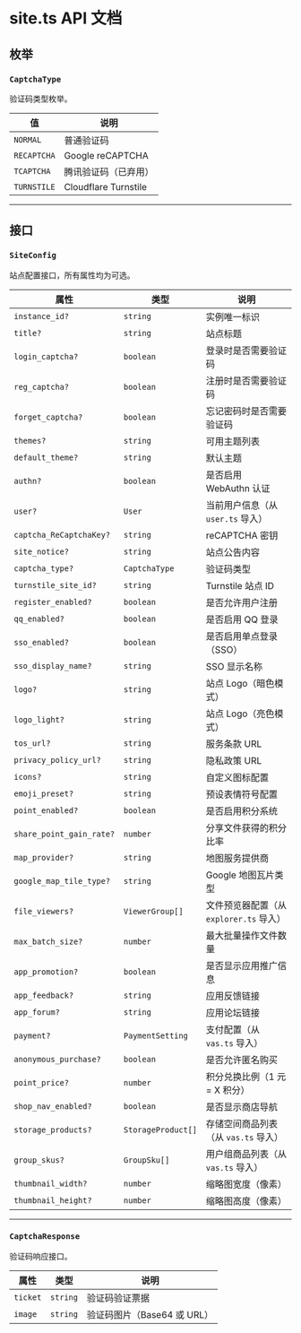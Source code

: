 # site.ts API 文档

## 枚举

### `CaptchaType`

验证码类型枚举。

| 值          | 说明                  |
|------------|-----------------------|
| `NORMAL`   | 普通验证码             |
| `RECAPTCHA`| Google reCAPTCHA      |
| `TCAPTCHA` | 腾讯验证码（已弃用）     |
| `TURNSTILE`| Cloudflare Turnstile   |

---

## 接口

### `SiteConfig`

站点配置接口，所有属性均为可选。

| 属性                        | 类型                                      | 说明                                                                 |
|-----------------------------|-------------------------------------------|----------------------------------------------------------------------|
| `instance_id?`              | `string`                                  | 实例唯一标识                                                         |
| `title?`                    | `string`                                  | 站点标题                                                             |
| `login_captcha?`            | `boolean`                                 | 登录时是否需要验证码                                                  |
| `reg_captcha?`              | `boolean`                                 | 注册时是否需要验证码                                                  |
| `forget_captcha?`           | `boolean`                                 | 忘记密码时是否需要验证码                                              |
| `themes?`                   | `string`                                  | 可用主题列表                                                         |
| `default_theme?`            | `string`                                  | 默认主题                                                             |
| `authn?`                    | `boolean`                                 | 是否启用 WebAuthn 认证                                               |
| `user?`                     | `User`                                    | 当前用户信息（从 `user.ts` 导入）                                     |
| `captcha_ReCaptchaKey?`     | `string`                                  | reCAPTCHA 密钥                                                       |
| `site_notice?`              | `string`                                  | 站点公告内容                                                         |
| `captcha_type?`             | `CaptchaType`                             | 验证码类型                                                           |
| `turnstile_site_id?`        | `string`                                  | Turnstile 站点 ID                                                    |
| `register_enabled?`         | `boolean`                                 | 是否允许用户注册                                                     |
| `qq_enabled?`               | `boolean`                                 | 是否启用 QQ 登录                                                     |
| `sso_enabled?`              | `boolean`                                 | 是否启用单点登录（SSO）                                              |
| `sso_display_name?`         | `string`                                  | SSO 显示名称                                                         |
| `logo?`                     | `string`                                  | 站点 Logo（暗色模式）                                                |
| `logo_light?`               | `string`                                  | 站点 Logo（亮色模式）                                                |
| `tos_url?`                  | `string`                                  | 服务条款 URL                                                        |
| `privacy_policy_url?`       | `string`                                  | 隐私政策 URL                                                        |
| `icons?`                    | `string`                                  | 自定义图标配置                                                       |
| `emoji_preset?`             | `string`                                  | 预设表情符号配置                                                     |
| `point_enabled?`            | `boolean`                                 | 是否启用积分系统                                                     |
| `share_point_gain_rate?`    | `number`                                  | 分享文件获得的积分比率                                               |
| `map_provider?`             | `string`                                  | 地图服务提供商                                                       |
| `google_map_tile_type?`     | `string`                                  | Google 地图瓦片类型                                                  |
| `file_viewers?`             | `ViewerGroup[]`                           | 文件预览器配置（从 `explorer.ts` 导入）                               |
| `max_batch_size?`           | `number`                                  | 最大批量操作文件数量                                                 |
| `app_promotion?`            | `boolean`                                 | 是否显示应用推广信息                                                 |
| `app_feedback?`             | `string`                                  | 应用反馈链接                                                        |
| `app_forum?`                | `string`                                  | 应用论坛链接                                                        |
| `payment?`                  | `PaymentSetting`                          | 支付配置（从 `vas.ts` 导入）                                         |
| `anonymous_purchase?`       | `boolean`                                 | 是否允许匿名购买                                                     |
| `point_price?`              | `number`                                  | 积分兑换比例（1 元 = X 积分）                                        |
| `shop_nav_enabled?`         | `boolean`                                 | 是否显示商店导航                                                     |
| `storage_products?`         | `StorageProduct[]`                        | 存储空间商品列表（从 `vas.ts` 导入）                                 |
| `group_skus?`               | `GroupSku[]`                              | 用户组商品列表（从 `vas.ts` 导入）                                   |
| `thumbnail_width?`          | `number`                                  | 缩略图宽度（像素）                                                   |
| `thumbnail_height?`         | `number`                                  | 缩略图高度（像素）                                                   |

---

### `CaptchaResponse`

验证码响应接口。

| 属性      | 类型       | 说明                   |
|-----------|------------|------------------------|
| `ticket`  | `string`   | 验证码验证票据         |
| `image`   | `string`   | 验证码图片（Base64 或 URL） |